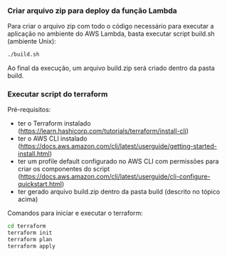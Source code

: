 ### Criar arquivo zip para deploy da função Lambda
Para criar o arquivo zip com todo o código necessário para executar a aplicação no ambiente do AWS Lambda, basta executar script build.sh (ambiente Unix):

```bash
./build.sh
```

Ao final da execução, um arquivo build.zip será criado dentro da pasta build.

### Executar script do terraform

Pré-requisitos:
* ter o Terraform instalado (https://learn.hashicorp.com/tutorials/terraform/install-cli)
* ter o AWS CLI instalado (https://docs.aws.amazon.com/cli/latest/userguide/getting-started-install.html)
* ter um profile default configurado no AWS CLI com permissões para criar os componentes do script (https://docs.aws.amazon.com/cli/latest/userguide/cli-configure-quickstart.html)
* ter gerado arquivo build.zip dentro da pasta build (descrito no tópico acima)

Comandos para iniciar e executar o terraform:
```bash
cd terraform
terraform init
terraform plan
terraform apply
```